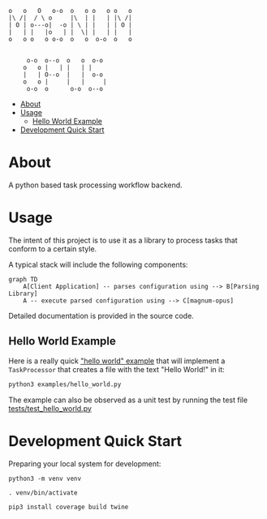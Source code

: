 ```text
o   o   O   o-o  o   o o   o o   o 
|\ /|  / \ o     |\  | |   | |\ /| 
| O | o---o|  -o | \ | |   | | O | 
|   | |   |o   | |  \| |   | |   | 
o   o o   o o-o  o   o  o-o  o   o 
                                   
                                   
     o-o  o--o  o   o  o-o         
    o   o |   | |   | |            
    |   | O--o  |   |  o-o         
    o   o |     |   |     |        
     o-o  o      o-o  o--o         
```

- [About](#about)
- [Usage](#usage)
  - [Hello World Example](#hello-world-example)
- [Development Quick Start](#development-quick-start)

# About

A python based task processing workflow backend.

# Usage

The intent of this project is to use it as a library to process tasks that conform to a certain style.

A typical stack will include the following components:

```mermaid
graph TD
    A[Client Application] -- parses configuration using --> B[Parsing Library]
    A -- execute parsed configuration using --> C[magnum-opus]
```

Detailed documentation is provided in the source code.

## Hello World Example

Here is a really quick ["hello world" example](./examples/hello_world.py) that will implement a `TaskProcessor` that creates a file with the text "Hello World!" in it:

```sh
python3 examples/hello_world.py
```

The example can also be observed as a unit test by running the test file [tests/test_hello_world.py](tests/test_hello_world.py)

# Development Quick Start

Preparing your local system for development:

```shell
python3 -m venv venv

. venv/bin/activate

pip3 install coverage build twine
```

